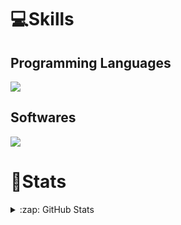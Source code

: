 # 💻Skills
## Programming Languages
<p align="left">
  <a href="https://skillicons.dev">
    <img src="https://skillicons.dev/icons?i=python,c,cs,js,cpp"/> </br>
  </a>
</p>

## Softwares
<p align="left">
  <a href="https://skillicons.dev">
    <img src="https://skillicons.dev/icons?i=git,github,gitlab,vscode,visualstudio,blender,linux"/> </br>
  </a>
</p>

# 💫Stats
<details>
  <summary>:zap: GitHub Stats</summary>

  <img align="left" alt="Itay Shalev's GitHub Stats" src="https://github-readme-stats-one-sigma-10.vercel.app/api?username=ItayShallev&show_icons=true&hide_borders=true"/>
</details>
